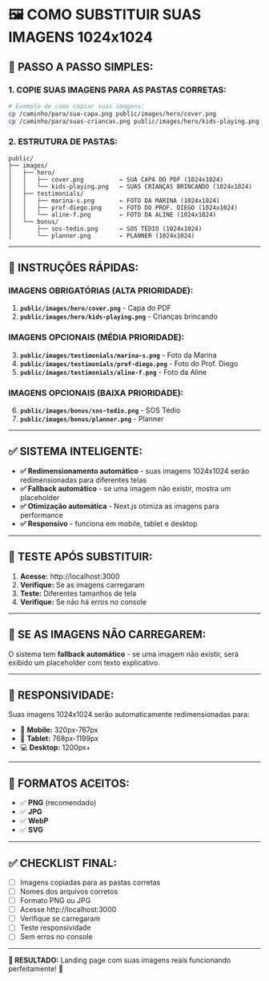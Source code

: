 # 🖼️ COMO SUBSTITUIR SUAS IMAGENS 1024x1024

## 🎯 **PASSO A PASSO SIMPLES:**

### **1. COPIE SUAS IMAGENS PARA AS PASTAS CORRETAS:**

```bash
# Exemplo de como copiar suas imagens:
cp /caminho/para/sua-capa.png public/images/hero/cover.png
cp /caminho/para/suas-criancas.png public/images/hero/kids-playing.png
```

### **2. ESTRUTURA DE PASTAS:**

```
public/
├── images/
│   ├── hero/
│   │   ├── cover.png          ← SUA CAPA DO PDF (1024x1024)
│   │   └── kids-playing.png   ← SUAS CRIANÇAS BRINCANDO (1024x1024)
│   ├── testimonials/
│   │   ├── marina-s.png       ← FOTO DA MARINA (1024x1024)
│   │   ├── prof-diego.png     ← FOTO DO PROF. DIEGO (1024x1024)
│   │   └── aline-f.png        ← FOTO DA ALINE (1024x1024)
│   └── bonus/
│       ├── sos-tedio.png      ← SOS TÉDIO (1024x1024)
│       └── planner.png        ← PLANNER (1024x1024)
```

---

## 🚀 **INSTRUÇÕES RÁPIDAS:**

### **IMAGENS OBRIGATÓRIAS (ALTA PRIORIDADE):**
1. **`public/images/hero/cover.png`** - Capa do PDF
2. **`public/images/hero/kids-playing.png`** - Crianças brincando

### **IMAGENS OPCIONAIS (MÉDIA PRIORIDADE):**
3. **`public/images/testimonials/marina-s.png`** - Foto da Marina
4. **`public/images/testimonials/prof-diego.png`** - Foto do Prof. Diego
5. **`public/images/testimonials/aline-f.png`** - Foto da Aline

### **IMAGENS OPCIONAIS (BAIXA PRIORIDADE):**
6. **`public/images/bonus/sos-tedio.png`** - SOS Tédio
7. **`public/images/bonus/planner.png`** - Planner

---

## ✅ **SISTEMA INTELIGENTE:**

- **✅ Redimensionamento automático** - suas imagens 1024x1024 serão redimensionadas para diferentes telas
- **✅ Fallback automático** - se uma imagem não existir, mostra um placeholder
- **✅ Otimização automática** - Next.js otimiza as imagens para performance
- **✅ Responsivo** - funciona em mobile, tablet e desktop

---

## 🎯 **TESTE APÓS SUBSTITUIR:**

1. **Acesse:** http://localhost:3000
2. **Verifique:** Se as imagens carregaram
3. **Teste:** Diferentes tamanhos de tela
4. **Verifique:** Se não há erros no console

---

## 🔧 **SE AS IMAGENS NÃO CARREGAREM:**

O sistema tem **fallback automático** - se uma imagem não existir, será exibido um placeholder com texto explicativo.

---

## 📱 **RESPONSIVIDADE:**

Suas imagens 1024x1024 serão automaticamente redimensionadas para:
- 📱 **Mobile:** 320px-767px
- 📱 **Tablet:** 768px-1199px  
- 💻 **Desktop:** 1200px+

---

## 🎨 **FORMATOS ACEITOS:**

- ✅ **PNG** (recomendado)
- ✅ **JPG**
- ✅ **WebP**
- ✅ **SVG**

---

## ✅ **CHECKLIST FINAL:**

- [ ] Imagens copiadas para as pastas corretas
- [ ] Nomes dos arquivos corretos
- [ ] Formato PNG ou JPG
- [ ] Acesse http://localhost:3000
- [ ] Verifique se carregaram
- [ ] Teste responsividade
- [ ] Sem erros no console

---

**🎯 RESULTADO:** Landing page com suas imagens reais funcionando perfeitamente! 🚀



